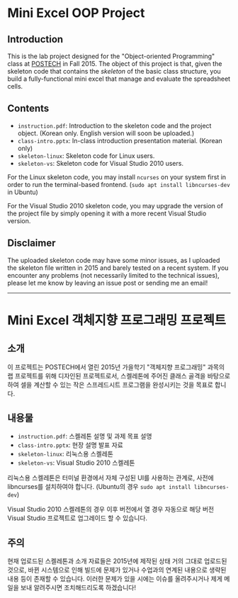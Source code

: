 # Mini Excel OOP Project

## Introduction

This is the lab project designed for the "Object-oriented Programming" class at
[POSTECH](http://postech.edu) in Fall 2015. The object of this project is that,
given the skeleton code that contains the *skeleton* of the basic class
structure, you build a fully-functional mini excel that manage and evaluate the
spreadsheet cells.

## Contents

 - `instruction.pdf`: Introduction to the skeleton code and the project object.
   (Korean only. English version will soon be uploaded.)
 - `class-intro.pptx`: In-class introduction presentation material. (Korean only)
 - `skeleton-linux`: Skeleton code for Linux users.
 - `skeleton-vs`: Skeleton code for Visual Studio 2010 users.

For the Linux skeleton code, you may install `ncurses` on your system first in
order to run the terminal-based frontend. (`sudo apt install libncurses-dev` in
Ubuntu)

For the Visual Studio 2010 skeleton code, you may upgrade the version of the
project file by simply opening it with a more recent Visual Studio version.

## Disclaimer

The uploaded skeleton code may have some minor issues, as I uploaded the
skeleton file written in 2015 and barely tested on a recent system. If you
encounter any problems (not necessarily limited to the technical issues), please
let me know by leaving an issue post or sending me an email!

---

# Mini Excel 객체지향 프로그래밍 프로젝트

## 소개

이 프로젝트는 POSTECH에서 열린 2015년 가을학기 "객체지향 프로그래밍" 과목의 랩
프로젝트를 위해 디자인된 프로젝트로서, 스켈레톤에 주어진 클래스 골격을 바탕으로
하여 셀을 계산할 수 있는 작은 스프레드시트 프로그램을 완성시키는 것을 목표로
합니다.

## 내용물

 - `instruction.pdf`: 스켈레톤 설명 및 과제 목표 설명
 - `class-intro.pptx`: 현장 설명 발표 자료
 - `skeleton-linux`: 리눅스용 스켈레톤
 - `skeleton-vs`: Visual Studio 2010 스켈레톤

리눅스용 스켈레톤은 터미널 환경에서 자체 구성된 UI를 사용하는 관계로, 사전에
libncurses를 설치하여야 합니다. (Ubuntu의 경우 `sudo apt install libncurses-dev`)

Visual Studio 2010 스켈레톤의 경우 이후 버전에서 열 경우 자동으로 해당 버전
Visual Studio 프로젝트로 업그레이드 할 수 있습니다.

## 주의

현재 업로드된 스켈레톤과 소개 자료들은 2015년에 제작된 상태 거의 그대로 업로드된
것으로, 바뀐 시스템으로 인해 빌드에 문제가 있거나 수업과의 연계된 내용으로
생략된 내용 등이 존재할 수 있습니다. 이러한 문제가 있을 시에는 이슈를
올려주시거나 제게 메일을 보내 알려주시면 조치해드리도록 하겠습니다!

